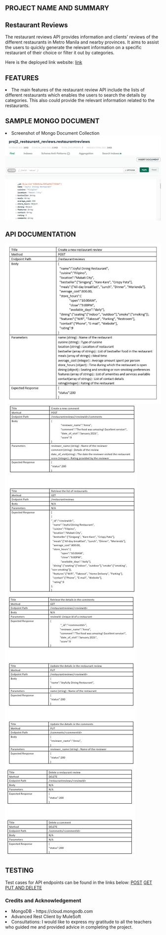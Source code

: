 <h2>PROJECT NAME AND SUMMARY</h2>

<h2>Restaurant Reviews</h2>

<p>The restaurant reviews API provides information and clients' reviews of the different restaurants in Metro Manila and nearby provinces. It aims to assist the users to quickly generate the relevant information on a specific restaurant of their choice or filter it out by categories.</p>

Here is the deployed link website: <a href ="https://github.com/theresamm/proj2-api">link</a>

<h2>FEATURES</h2>
<li>The main features of the restaurant review API include the lists of different restaurants which enables the users to search the details by categories. This also could provide the relevant information related to the restaurants.  </li>

<h2>SAMPLE MONGO DOCUMENT</h2>

<li>Screenshot of Mongo Document Collection</li>

<img src=images/mongo.JPG>

<h2>API DOCUMENTATION</h2>

<img src=images/post.JPG>
<img src= images/post2.JPG>
<img src= images/get.JPG>
<img src= images/delete.JPG>

<h2>TESTING</h2>

Test cases for API endpoints can be found in the links below:
<a href = images/test1.JPG>POST</a>
<a href = images/test2.JPG>GET</a>
<a href = images/test3.JPG>PUT AND DELETE</a>

<h3>Credits and Acknowledgement</h3>
<li>MongoDB - https://cloud.mongodb.com</li>
<li>Advanced Rest Client by MuleSoft </li>

<li>Consultations:
I would like to express my gratitude to all the teachers who guided me and provided advice in completing the project.</li>
